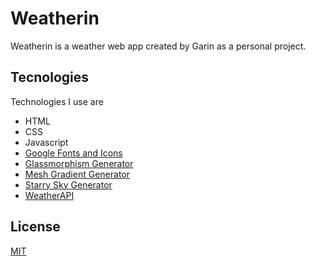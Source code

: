 # Weatherin

Weatherin is a weather web app created by Garin as a personal project.

## Tecnologies

Technologies I use are
- HTML
- CSS
- Javascript
- [Google Fonts and Icons](https://fonts.google.com/)
- [Glassmorphism Generator](https://ui.glass/generator/)
- [Mesh Gradient Generator](https://csshero.org/mesher/)
- [Starry Sky Generator](https://www.magicpattern.design/tools/starry-sky-generator)
- [WeatherAPI](https://www.weatherapi.com/)

## License

[MIT](https://choosealicense.com/licenses/mit/)